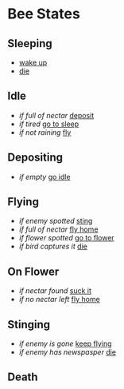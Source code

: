 Bee States
========

Sleeping
---

- [wake up](#idle)
- [die](#death)

Idle
---

- *if full of nectar* [deposit](#depositing)
- *if tired* [go to sleep](#sleeping)
- *if not raining* [fly](#flying)

Depositing
---

- *if empty* [go idle](#idle)

Flying
---

- *if enemy spotted* [sting](#stinging)
- *if full of nectar* [fly home](#idle)
- *if flower spotted* [go to flower](#on-flower)
- *if bird captures it* [die](#death)

On Flower
---

- *if nectar found* [suck it](#sucking)
- *if no nectar left* [fly home](#flying)

Stinging
---

- *if enemy is gone* [keep flying](#flying)
- *if enemy has newspasper* [die](#death)

Death
---
